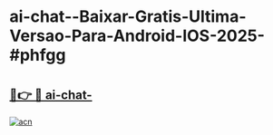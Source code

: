 # ai-chat--Baixar-Gratis-Ultima-Versao-Para-Android-IOS-2025-#phfgg

# <h2><a href="https://ainizakaria.my?title=ai-chat-&ref=22M">🔗👉 🔴 ai-chat-</a></h2>

[![acn](https://github.com/user-attachments/assets/0f9c940e-d8b0-45ae-aac7-cd30a18b3e1c)](https://ainizakaria.my?title=ai-chat-&ref=22M)

